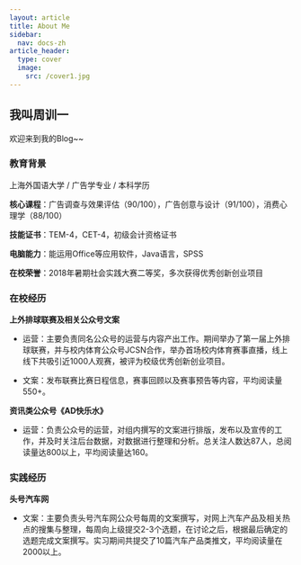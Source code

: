 ```yaml
---
layout: article
title: About Me
sidebar:
  nav: docs-zh
article_header:
  type: cover
  image:
    src: /cover1.jpg
---
```


## 我叫周训一

欢迎来到我的Blog~~

### 教育背景

上海外国语大学 /  广告学专业  /  本科学历   
                                                               
**核心课程**：广告调查与效果评估（90/100），广告创意与设计（91/100），消费心理学（88/100）

**技能证书**：TEM-4，CET-4，初级会计资格证书 

**电脑能力**：能运用Office等应用软件，Java语言，SPSS

**在校荣誉**：2018年暑期社会实践大赛二等奖，多次获得优秀创新创业项目

### 在校经历

**上外排球联赛及相关公众号文案**

+ 运营：主要负责同名公众号的运营与内容产出工作。期间举办了第一届上外排球联赛，并与校内体育公众号JCSN合作，举办首场校内体育赛事直播，线上线下共吸引近1000人观赛，被评为校级优秀创新创业项目。

+ 文案：发布联赛比赛日程信息，赛事回顾以及赛事预告等内容，平均阅读量550+。

**资讯类公众号《AD快乐水》**

+ 运营：负责公众号的运营，对组内撰写的文案进行排版，发布以及宣传的工作，并及时关注后台数据，对数据进行整理和分析。总关注人数达87人，总阅读量达800以上，平均阅读量达160。

### 实践经历

**头号汽车网**

+ 文案：主要负责头号汽车网公众号每周的文案撰写，对网上汽车产品及相关热点的搜集与整理，每周向上级提交2-3个选题，在讨论之后，根据最后确定的选题完成文案撰写。实习期间共提交了10篇汽车产品类推文，平均阅读量在2000以上。


